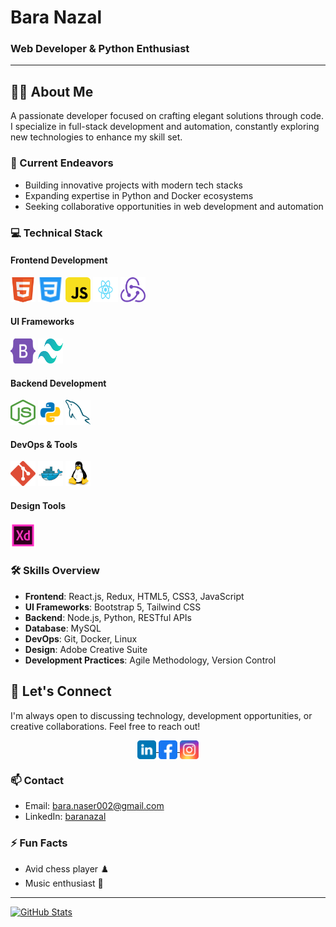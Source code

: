 # Bara Nazal
### Web Developer & Python Enthusiast

---

## 👨‍💻 About Me

A passionate developer focused on crafting elegant solutions through code. I specialize in full-stack development and automation, constantly exploring new technologies to enhance my skill set.

### 🚀 Current Endeavors

- Building innovative projects with modern tech stacks
- Expanding expertise in Python and Docker ecosystems
- Seeking collaborative opportunities in web development and automation

### 💻 Technical Stack

#### Frontend Development
<p align="left">
  <img src="https://raw.githubusercontent.com/baranazal/baranazal/main/icons/html.svg" alt="html5" width="40" height="40"/>
  <img src="https://raw.githubusercontent.com/baranazal/baranazal/main/icons/css.svg" alt="css3" width="40" height="40"/> 
  <img src="https://raw.githubusercontent.com/baranazal/baranazal/main/icons/javascript.svg" alt="javascript" width="40" height="40"/> 
  <img src="https://raw.githubusercontent.com/baranazal/baranazal/main/icons/reactjs.svg" alt="react" width="40" height="40"/> 
  <img src="https://raw.githubusercontent.com/baranazal/baranazal/main/icons/redux.svg" alt="redux" width="40" height="40"/>
</p>

#### UI Frameworks
<p align="left">
  <img src="https://raw.githubusercontent.com/baranazal/baranazal/main/icons/bootstrap-5-1.svg" alt="bootstrap" width="40" height="40"/>
  <img src="https://raw.githubusercontent.com/baranazal/baranazal/main/icons/tailwindcss.svg" alt="tailwind" width="40" height="40"/>
</p>

#### Backend Development
<p align="left">
  <img src="https://raw.githubusercontent.com/baranazal/baranazal/main/icons/nodejs.svg" alt="nodejs" width="40" height="40"/> 
  <img src="https://raw.githubusercontent.com/baranazal/baranazal/main/icons/python.svg" alt="python" width="40" height="40"/> 
  <img src="https://raw.githubusercontent.com/baranazal/baranazal/main/icons/mysql.svg" alt="mysql" width="40" height="40"/> 
</p>

#### DevOps & Tools
<p align="left">
  <img src="https://raw.githubusercontent.com/baranazal/baranazal/main/icons/git-icon.svg" alt="git" width="40" height="40"/>
  <img src="https://raw.githubusercontent.com/devicons/devicon/master/icons/docker/docker-original.svg" alt="docker" width="40" height="40"/>
  <img src="https://raw.githubusercontent.com/devicons/devicon/master/icons/linux/linux-original.svg" alt="linux" width="40" height="40"/>
</p>

#### Design Tools
<p align="left">
  <img src="https://raw.githubusercontent.com/baranazal/baranazal/main/icons/adobe.svg" alt="adobe" width="40" height="40"/> 
</p>

### 🛠️ Skills Overview

- **Frontend**: React.js, Redux, HTML5, CSS3, JavaScript
- **UI Frameworks**: Bootstrap 5, Tailwind CSS
- **Backend**: Node.js, Python, RESTful APIs
- **Database**: MySQL
- **DevOps**: Git, Docker, Linux
- **Design**: Adobe Creative Suite
- **Development Practices**: Agile Methodology, Version Control

## 🤝 Let's Connect

I'm always open to discussing technology, development opportunities, or creative collaborations. Feel free to reach out!

<p align="center">
  <a href="https://linkedin.com/in/baranazal" target="_blank">
    <img align="center" src="https://raw.githubusercontent.com/baranazal/baranazal/main/icons/linkedin.svg" alt="LinkedIn" height="30" width="30" />
  </a>
  <a href="https://www.facebook.com/baranazal2002/" target="_blank">
    <img align="center" src="https://raw.githubusercontent.com/baranazal/baranazal/main/icons/facebook.svg" alt="Facebook" height="30" width="30" />
  </a>
  <a href="https://instagram.com/bara_nazal" target="_blank">
    <img align="center" src="https://raw.githubusercontent.com/baranazal/baranazal/main/icons/instagram.svg" alt="Instagram" height="30" width="30" />
  </a>
</p>

### 📫 Contact
- Email: bara.naser002@gmail.com
- LinkedIn: [baranazal](https://linkedin.com/in/baranazal)

### ⚡ Fun Facts
- Avid chess player ♟️
- Music enthusiast 🎵

---

[![GitHub Stats](https://github-readme-stats.vercel.app/api?username=baranazal&show_icons=true&theme=dark)](https://github.com/anuraghazra/github-readme-stats)
